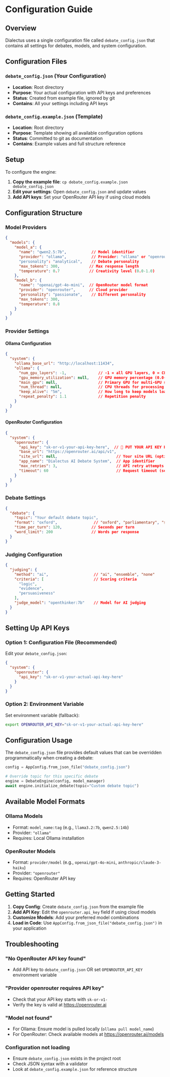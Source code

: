 # Configuration Guide

## Overview

Dialectus uses a single configuration file called `debate_config.json` that contains all settings for debates, models, and system configuration.

## Configuration Files

### `debate_config.json` (Your Configuration)
- **Location**: Root directory
- **Purpose**: Your actual configuration with API keys and preferences
- **Status**: Created from example file, ignored by git
- **Contains**: All your settings including API keys

### `debate_config.example.json` (Template)
- **Location**: Root directory
- **Purpose**: Template showing all available configuration options
- **Status**: Committed to git as documentation
- **Contains**: Example values and full structure reference

## Setup

To configure the engine:

1. **Copy the example file**: `cp debate_config.example.json debate_config.json`
2. **Edit your settings**: Open `debate_config.json` and update values
3. **Add API keys**: Set your OpenRouter API key if using cloud models

## Configuration Structure

### Model Providers

```json
{
  "models": {
    "model_a": {
      "name": "qwen2.5:7b",           // Model identifier
      "provider": "ollama",           // Provider: "ollama" or "openrouter"  
      "personality": "analytical",    // Debate personality
      "max_tokens": 300,             // Max response length
      "temperature": 0.7             // Creativity level (0.0-1.0)
    },
    "model_b": {
      "name": "openai/gpt-4o-mini",  // OpenRouter model format
      "provider": "openrouter",      // Cloud provider
      "personality": "passionate",    // Different personality
      "max_tokens": 300,
      "temperature": 0.8
    }
  }
}
```

### Provider Settings

#### Ollama Configuration
```json
{
  "system": {
    "ollama_base_url": "http://localhost:11434",
    "ollama": {
      "num_gpu_layers": -1,              // -1 = all GPU layers, 0 = CPU only
      "gpu_memory_utilization": null,    // GPU memory percentage (0.0-1.0)
      "main_gpu": null,                  // Primary GPU for multi-GPU setups
      "num_thread": null,                // CPU threads for processing
      "keep_alive": "5m",                // How long to keep models loaded
      "repeat_penalty": 1.1              // Repetition penalty
    }
  }
}
```

#### OpenRouter Configuration  
```json
{
  "system": {
    "openrouter": {
      "api_key": "sk-or-v1-your-api-key-here",  // 🔑 PUT YOUR API KEY HERE
      "base_url": "https://openrouter.ai/api/v1",
      "site_url": null,                          // Your site URL (optional)
      "app_name": "Dialectus AI Debate System",  // App identifier
      "max_retries": 3,                          // API retry attempts
      "timeout": 60                              // Request timeout (seconds)
    }
  }
}
```

### Debate Settings
```json
{
  "debate": {
    "topic": "Your default debate topic",
    "format": "oxford",                // "oxford", "parliamentary", "socratic"
    "time_per_turn": 120,             // Seconds per turn
    "word_limit": 200                 // Words per response
  }
}
```

### Judging Configuration
```json
{
  "judging": {
    "method": "ai",                    // "ai", "ensemble", "none"
    "criteria": [                      // Scoring criteria
      "logic",
      "evidence", 
      "persuasiveness"
    ],
    "judge_model": "openthinker:7b"    // Model for AI judging
  }
}
```

## Setting Up API Keys

### Option 1: Configuration File (Recommended)
Edit your `debate_config.json`:
```json
{
  "system": {
    "openrouter": {
      "api_key": "sk-or-v1-your-actual-api-key-here"
    }
  }
}
```

### Option 2: Environment Variable
Set environment variable (fallback):
```bash
export OPENROUTER_API_KEY="sk-or-v1-your-actual-api-key-here"
```

## Configuration Usage

The `debate_config.json` file provides default values that can be overridden programmatically when creating a debate:

```python
config = AppConfig.from_json_file("debate_config.json")

# Override topic for this specific debate
engine = DebateEngine(config, model_manager)
await engine.initialize_debate(topic="Custom debate topic")
```

## Available Model Formats

### Ollama Models
- Format: `model_name:tag` (e.g., `llama3.2:7b`, `qwen2.5:14b`)
- Provider: `"ollama"`
- Requires: Local Ollama installation

### OpenRouter Models  
- Format: `provider/model` (e.g., `openai/gpt-4o-mini`, `anthropic/claude-3-haiku`)
- Provider: `"openrouter"`  
- Requires: OpenRouter API key

## Getting Started

1. **Copy Config**: Create `debate_config.json` from the example file
2. **Add API Key**: Edit the `openrouter.api_key` field if using cloud models
3. **Customize Models**: Add your preferred model combinations
4. **Load in Code**: Use `AppConfig.from_json_file("debate_config.json")` in your application

## Troubleshooting

### "No OpenRouter API key found"
- Add API key to `debate_config.json` OR set `OPENROUTER_API_KEY` environment variable

### "Provider openrouter requires API key"  
- Check that your API key starts with `sk-or-v1-`
- Verify the key is valid at https://openrouter.ai

### "Model not found"
- For Ollama: Ensure model is pulled locally (`ollama pull model_name`)
- For OpenRouter: Check available models at https://openrouter.ai/models

### Configuration not loading
- Ensure `debate_config.json` exists in the project root
- Check JSON syntax with a validator
- Look at `debate_config.example.json` for reference structure